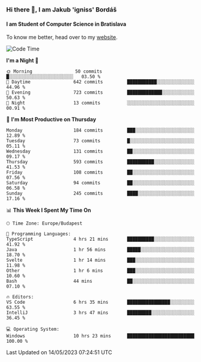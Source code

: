 ### Hi there 👋, I am Jakub 'igniss' Bordáš

#### I am Student of Computer Science in Bratislava
To know me better, head over to my [website](https://bordas.sk).


<!--START_SECTION:waka-->
![Code Time](http://img.shields.io/badge/Code%20Time-1%2C156%20hrs%2047%20mins-blue)

**I'm a Night 🦉** 

```text
🌞 Morning                50 commits          █░░░░░░░░░░░░░░░░░░░░░░░░   03.50 % 
🌆 Daytime                642 commits         ███████████░░░░░░░░░░░░░░   44.96 % 
🌃 Evening                723 commits         █████████████░░░░░░░░░░░░   50.63 % 
🌙 Night                  13 commits          ░░░░░░░░░░░░░░░░░░░░░░░░░   00.91 % 
```
📅 **I'm Most Productive on Thursday** 

```text
Monday                   184 commits         ███░░░░░░░░░░░░░░░░░░░░░░   12.89 % 
Tuesday                  73 commits          █░░░░░░░░░░░░░░░░░░░░░░░░   05.11 % 
Wednesday                131 commits         ██░░░░░░░░░░░░░░░░░░░░░░░   09.17 % 
Thursday                 593 commits         ██████████░░░░░░░░░░░░░░░   41.53 % 
Friday                   108 commits         ██░░░░░░░░░░░░░░░░░░░░░░░   07.56 % 
Saturday                 94 commits          ██░░░░░░░░░░░░░░░░░░░░░░░   06.58 % 
Sunday                   245 commits         ████░░░░░░░░░░░░░░░░░░░░░   17.16 % 
```


📊 **This Week I Spent My Time On** 

```text
🕑︎ Time Zone: Europe/Budapest

💬 Programming Languages: 
TypeScript               4 hrs 21 mins       ██████████░░░░░░░░░░░░░░░   41.92 % 
Java                     1 hr 56 mins        █████░░░░░░░░░░░░░░░░░░░░   18.70 % 
Svelte                   1 hr 14 mins        ███░░░░░░░░░░░░░░░░░░░░░░   11.98 % 
Other                    1 hr 6 mins         ███░░░░░░░░░░░░░░░░░░░░░░   10.60 % 
Bash                     44 mins             ██░░░░░░░░░░░░░░░░░░░░░░░   07.10 % 

🔥 Editors: 
VS Code                  6 hrs 35 mins       ████████████████░░░░░░░░░   63.55 % 
IntelliJ                 3 hrs 47 mins       █████████░░░░░░░░░░░░░░░░   36.45 % 

💻 Operating System: 
Windows                  10 hrs 23 mins      █████████████████████████   100.00 % 
```


 Last Updated on 14/05/2023 07:24:51 UTC
<!--END_SECTION:waka-->
